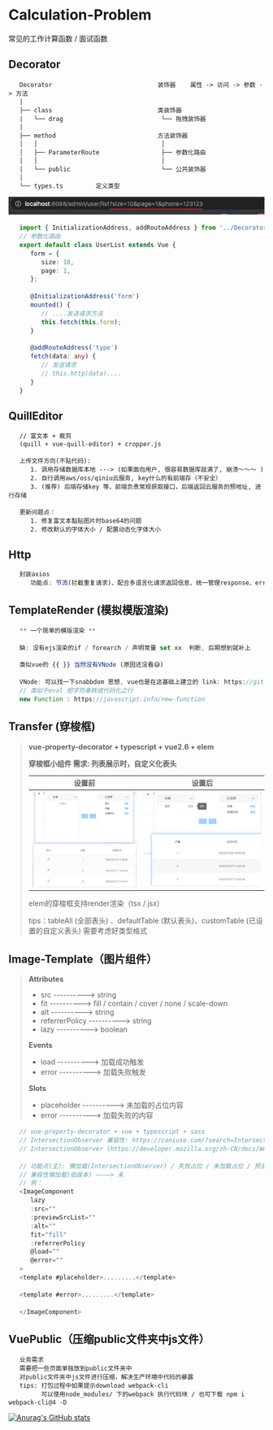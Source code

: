 

# Calculation-Problem

常见的工作计算函数 / 面试函数

## Decorator
```
   Decorator                             装饰器    属性 -> 访问 -> 参数 -> 方法
   |
   ├── class                             类装饰器
   |   └── drag                           └── 拖拽装饰器
   |
   ├── method                            方法装饰器
   │   │                                  │
   │   ├── ParameterRoute                 ├── 参数化路由
   │   │                                  │
   │   └── public                         └── 公共装饰器
   │
   └── types.ts         定义类型
```
<img src="https://raw.githubusercontent.com/Due07/Calculation-Problem/master/image/image-20221103180504481.png" alt="image-20221103180504481" />

```typescript
   import { InitializationAddress, addRouteAddress } from '../Decorator/method/ParameterRoute';
   // 参数化路由
   export default class UserList extends Vue {
      form = {
         size: 10,
         page: 1,
      };

      @InitializationAddress('form')
      mounted() {
         // ....发送请求方法
         this.fetch(this.form);
      }

      @addRouteAddress('type')
      fetch(data: any) {
         // 发送请求
         // this.http(data)....
      }
   }

```


## QuillEditor
```
   // 富文本 + 裁剪
   (quill + vue-quill-editor) + cropper.js

   上传文件方向(不贴代码): 
      1. 调用存储数据库本地 ---> (如果面向用户, 很容易数据库就满了, 崩溃～～～ )
      2. 自行调用aws/oss/qiniu云服务, key什么的有前端存（不安全）
      3. (推荐) 后端存储key 等，前端负责常规获取接口，后端返回云服务的预地址, 进行存储

   更新问题点：
      1. 修复富文本黏贴图片时base64的问题
      2. 修改默认的字体大小 / 配置动态化字体大小

```

## Http
```typescript
   封装axios
      功能点: 节流(拦截重复请求)、配合多语言化请求返回信息、统一管理response、error信息提醒
```

## TemplateRender (模拟模版渲染)
```javascript
   ** 一个简单的模版渲染 **

   缺: 没有ejs渲染的if / forearch / 声明常量 set xx  判断, 后期想到就补上

   类似vue的 {{ }} 当然没有VNode (原因还没看😅)

   VNode: 可以找一下snabbdom 思想, vue也是在这基础上建立的 link: https://github.com/coconilu/Blog/issues/152
   // 类似于eval 把字符串转成代码化之行
   new Function : https://javascript.info/new-function
```

## Transfer (穿梭框)
> **vue-property-decorator + typescript + vue2.6 + elem**
>
> **穿梭框小组件 需求: 列表展示时，自定义化表头**   
>
> |                            设置前                            |                            设置后                            |
> | :----------------------------------------------------------: | :----------------------------------------------------------: |
> | <img src="https://raw.githubusercontent.com/Due07/Calculation-Problem/master/image/image-20220923115231264.png" alt="image-20220923115231264" style="zoom: 50%; display: inline-block" /> | <img src="https://raw.githubusercontent.com/Due07/Calculation-Problem/master/image/image-20220923115654730.png" alt="image-20220923115654730" style="zoom: 60%; display: inline-block" /> |
>
> elem的穿梭框支持render渲染（tsx / jsx）
>
> tips：tableAll (全部表头) 、defaultTable (默认表头)、customTable (已设置的自定义表头) 需要考虑好类型格式
>
> 

## Image-Template（图片组件）
> **Attributes**
>
> - src 							---------->	 string
> - fit 							---------->     fill / contain / cover / none / scale-down
> - alt 							---------->     string
> - referrerPolicy 			---------->     string
> - lazy 						---------->    boolean
>
> **Events**
>
> - load							---------->    加载成功触发
> - error						---------->    加载失败触发
>
> **Slots**
>
> - placeholder				---------->    未加载的占位内容
> - error				      ---------->    加载失败的内容

```typescript
   // vue-property-decorator + vue + typescript + sass
   // IntersectionObserver 兼容性: https://caniuse.com/?search=IntersectionObserver
   // IntersectionObserver (https://developer.mozilla.org/zh-CN/docs/Web/API/IntersectionObserver/IntersectionObserver)

   // 功能点(主): 懒加载(IntersectionObserver) / 失败占位 / 未加载占位 / 预览
   // 兼容性懒加载(低版本) ————> 未
   // 例：
   <ImageComponent
      lazy
      :src=""
      :previewSrcList=""
      :alt=""
      fit="fill"
      :referrerPolicy
      @load=""
      @error=""
   >
   <template #placeholder>.........</template>

   <template #error>.........</template>

   </ImageComponent>

```
## VuePublic（压缩public文件夹中js文件）
```
   业务需求
   需要把一些页面单独放到public文件夹中
   对public文件夹中js文件进行压缩，解决生产环境中代码的暴露
   tips: 打包过程中如果提示download webpack-cli
         可以使用node_modules/ 下的webpack 执行代码块 / 也可下载 npm i webpack-cli@4 -D
```

[![Anurag's GitHub stats](https://github-readme-stats.vercel.app/api?username=Due07&count_private=true&theme=github_dark&show_icons=true)](https://github.com/anuraghazra/github-readme-stats)